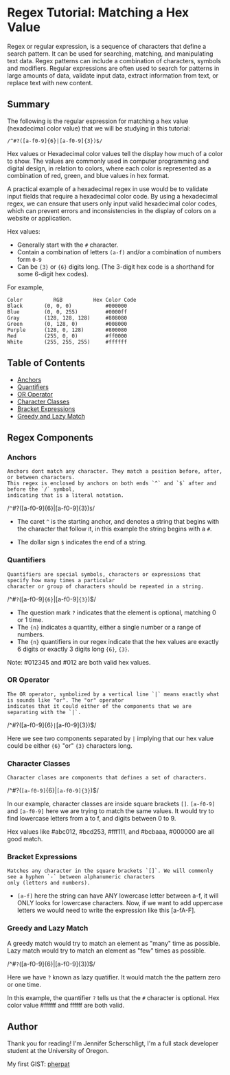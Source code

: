 
# Regex Tutorial: Matching a Hex Value

Regex or regular expression, is a sequence of characters that define a search pattern. It can be used for searching, matching, and manipulating text data. Regex patterns can include a combination of characters, symbols and modifiers.
Regular expressions are often used to search for patterns in large amounts of data, validate input data, extract information from text, or replace text with new content.

## Summary

The following is the regular espression for matching a hex value (hexadecimal color value) that we will be studying in this tutorial:
````
/^#?([a-f0-9]{6}|[a-f0-9]{3})$/
````
Hex values or Hexadecimal color values tell the display how much of a color to show. The values are commonly used in computer programming and digital design, in relation to colors, where each color is represented as a combination of red, green, and blue values in hex format. 

A practical example of a hexadecimal regex in use would be to validate input fields that require a hexadecimal color code. By using a hexadecimal regex, we can ensure that users only input valid hexadecimal color codes, which can prevent errors and inconsistencies in the display of colors on a website or application.

Hex values: 
* Generally start with the `#` character.
* Contain a combination of letters `(a-f)` and/or a combination of numbers form `0-9` 
* Can be `{3}` or `{6}` digits long. (The 3-digit hex code is a shorthand for some 6-digit hex codes).

For example,
````
Color	       RGB	        Hex Color Code
Black       (0, 0, 0)           #000000
Blue        (0, 0, 255)         #0000ff
Gray        (128, 128, 128)     #808080
Green       (0, 128, 0)         #008000
Purple      (128, 0, 128)       #800080
Red         (255, 0, 0)         #ff0000
White       (255, 255, 255)     #ffffff
````

## Table of Contents

- [Anchors](#anchors)
- [Quantifiers](#quantifiers)
- [OR Operator](#or-operator)
- [Character Classes](#character-classes)
- [Bracket Expressions](#bracket-expressions)
- [Greedy and Lazy Match](#greedy-and-lazy-match)

## Regex Components

### Anchors
````
Anchors dont match any character. They match a position before, after, or between characters. 
This regex is enclosed by anchors on both ends `^` and `$` after and before the `/` symbol,
indicating that is a literal notation. 
````


/`^`#?([a-f0-9]{6}|[a-f0-9]{3})`$`/ 


- The caret `^` is the starting anchor, and denotes a string that begins with the character that follow it, in this example the string begins with a `#`.

- The dollar sign `$` indicates the end of a string.

### Quantifiers

````
Quantifiers are special symbols, characters or expressions that specify how many times a particular 
character or group of characters should be repeated in a string.
````
/^#`?`([a-f0-9]`{6}`|[a-f0-9]`{3}`)$/

- The question mark `?` indicates that the element is optional, matching 0 or 1 time.
- The `{n}` indicates a quantity, either a single number or a range of numbers.
- The `{n}` quantifiers in our regex indicate that the hex values are exactly 6 digits or exactly 3 digits long
`{6}`, `{3}`.


Note:  #012345 and #012 are both valid hex values.


### OR Operator
````
The OR operator, symbolized by a vertical line `|` means exactly what is sounds like "or". The "or" operator 
indicates that it could either of the components that we are separating with the `|`.
````

/^#?([a-f0-9]{6}`|`[a-f0-9]{3})$/ 

Here we see two components separated by `|` implying that our hex value could be either `{6}` "or" `{3}` characters long.


### Character Classes
````
Character clases are components that defines a set of characters. 
````

/^#?(`[a-f0-9]`{6}|`[a-f0-9]{3}`)$/ 

In our example, character classes are inside square brackets `[]`. `[a-f0-9]` and `[a-f0-9]` here we are trying to match the same values. It would try to find lowercase letters from a to f, and digits between 0 to 9.

Hex values like #abc012, #bcd253, #fff111, and #bcbaaa, #000000 are all good match. 

### Bracket Expressions
````
Matches any character in the square brackets `[]`. We will commonly see a hyphen `-` between alphanumeric characters 
only (letters and numbers).
````

- `[a-f]` here the string can have ANY lowercase letter between a-f, it will ONLY looks for lowercase characters. 
Now, if we want to add uppercase letters we would need to write the expression like this [a-fA-F].


### Greedy and Lazy Match

A greedy match would try to match an element as "many" time as possible. Lazy match would try to match an element as "few"
times as possible.

/^#`?`([a-f0-9]{6}|[a-f0-9]{3})$/ 

Here we have `?` known as lazy quatifier. It would match the the pattern zero or one time. 

In this example, the quantifier `?` tells us that the `#` character is optional. 
Hex color value #ffffff and ffffff are both valid.

## Author

Thank you for reading! 
I'm Jennifer Scherschligt, I'm a full stack developer student at the University of Oregon. 

My first GIST: [pherpat](https://gist.github.com/pherpat/17c7e791a1b971614eb692f8cb804b70)
